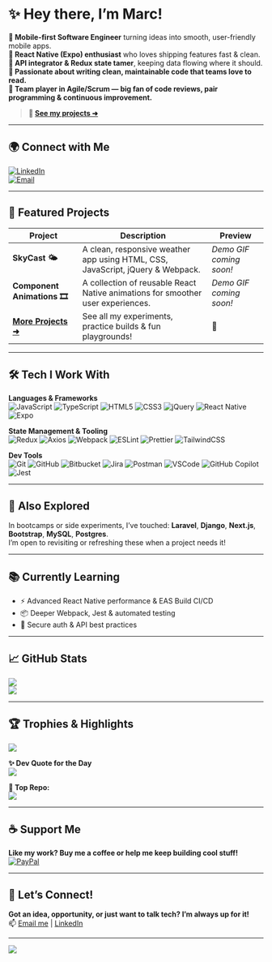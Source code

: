 # ✨ Hey there, I’m Marc!

**🚀 Mobile-first Software Engineer** turning ideas into smooth, user-friendly mobile apps.  
**📱 React Native (Expo) enthusiast** who loves shipping features fast & clean.  
**🔗 API integrator & Redux state tamer**, keeping data flowing where it should.  
**🧩 Passionate about writing clean, maintainable code that teams love to read.**  
**🤝 Team player in Agile/Scrum — big fan of code reviews, pair programming & continuous improvement.**  

> **💼 [See my projects ➜](https://github.com/mbportz/projects)**

---

## 🌍 Connect with Me

[![LinkedIn](https://img.shields.io/badge/LinkedIn-%230077B5.svg?logo=linkedin&logoColor=white)](https://linkedin.com/in/marc-bryan-portuguez-0a67a1145)  
[![Email](https://img.shields.io/badge/Email-D14836?logo=gmail&logoColor=white)](mailto:mbportuguez2@gmail.com)

---

## 🚧 Featured Projects

| Project | Description | Preview |
| ------- | ----------- | ------- |
| **SkyCast 🌤️** | A clean, responsive weather app using HTML, CSS, JavaScript, jQuery & Webpack. | *Demo GIF coming soon!* |
| **Component Animations 🎞️** | A collection of reusable React Native animations for smoother user experiences. | *Demo GIF coming soon!* |
| **[More Projects ➜](https://github.com/mbportz/projects)** | See all my experiments, practice builds & fun playgrounds! | 🚀 |

---

## 🛠️ Tech I Work With

**Languages & Frameworks**  
![JavaScript](https://img.shields.io/badge/javascript-%23323330.svg?style=for-the-badge&logo=javascript&logoColor=%23F7DF1E)
![TypeScript](https://img.shields.io/badge/typescript-%23007ACC.svg?style=for-the-badge&logo=typescript&logoColor=white)
![HTML5](https://img.shields.io/badge/html5-%23E34F26.svg?style=for-the-badge&logo=html5&logoColor=white)
![CSS3](https://img.shields.io/badge/css3-%231572B6.svg?style=for-the-badge&logo=css3&logoColor=white)
![jQuery](https://img.shields.io/badge/jquery-%230769AD.svg?style=for-the-badge&logo=jquery&logoColor=white)
![React Native](https://img.shields.io/badge/react_native-%2320232a.svg?style=for-the-badge&logo=react&logoColor=%2361DAFB)
![Expo](https://img.shields.io/badge/expo-1C1E24?style=for-the-badge&logo=expo&logoColor=#D04A37)

**State Management & Tooling**  
![Redux](https://img.shields.io/badge/redux-%23593d88.svg?style=for-the-badge&logo=redux&logoColor=white)
![Axios](https://img.shields.io/badge/axios-5A29E4.svg?style=for-the-badge)
![Webpack](https://img.shields.io/badge/webpack-%238DD6F9.svg?style=for-the-badge&logo=webpack&logoColor=black)
![ESLint](https://img.shields.io/badge/ESLint-4B3263?style=for-the-badge&logo=eslint&logoColor=white)
![Prettier](https://img.shields.io/badge/prettier-1A2C34?style=for-the-badge&logo=prettier&logoColor=F7BA3E)
![TailwindCSS](https://img.shields.io/badge/tailwindcss-%2338B2AC.svg?style=for-the-badge&logo=tailwind-css&logoColor=white)

**Dev Tools**  
![Git](https://img.shields.io/badge/git-%23F05033.svg?style=for-the-badge&logo=git&logoColor=white)
![GitHub](https://img.shields.io/badge/github-%23121011.svg?style=for-the-badge&logo=github&logoColor=white)
![Bitbucket](https://img.shields.io/badge/bitbucket-%230047B3.svg?style=for-the-badge&logo=bitbucket&logoColor=white)
![Jira](https://img.shields.io/badge/jira-%230A0FFF.svg?style=for-the-badge&logo=jira&logoColor=white)
![Postman](https://img.shields.io/badge/Postman-FF6C37?style=for-the-badge&logo=postman&logoColor=white)
![VSCode](https://img.shields.io/badge/VSCode-007ACC?style=for-the-badge&logo=visualstudiocode&logoColor=white)
![GitHub Copilot](https://img.shields.io/badge/Copilot-2CA5E0?style=for-the-badge&logo=github&logoColor=white)
![Jest](https://img.shields.io/badge/Jest-C21325?style=for-the-badge&logo=jest&logoColor=white)

---

## 🧩 Also Explored

In bootcamps or side experiments, I’ve touched:
**Laravel**, **Django**, **Next.js**, **Bootstrap**, **MySQL**, **Postgres**.  
I’m open to revisiting or refreshing these when a project needs it!

---

## 📚 Currently Learning

- ⚡ Advanced React Native performance & EAS Build CI/CD
- 📦 Deeper Webpack, Jest & automated testing
- 🔐 Secure auth & API best practices

---

## 📈 GitHub Stats

![](https://github-readme-stats.vercel.app/api?username=mbportz&theme=radical&hide_border=true&include_all_commits=true&count_private=true)  
![](https://nirzak-streak-stats.vercel.app/?user=mbportz&theme=radical&hide_border=true)

---

## 🏆 Trophies & Highlights

![](https://github-profile-trophy.vercel.app/?username=mbportz&theme=radical&no-frame=true&no-bg=false&margin-w=4)

**✨ Dev Quote for the Day**  
![](https://quotes-github-readme.vercel.app/api?type=vertical&theme=radical)

**📌 Top Repo:**  
![](https://github-contributor-stats.vercel.app/api?username=mbportz&limit=5&theme=dark&combine_all_yearly_contributions=true)

---

## ☕ Support Me

**Like my work? Buy me a coffee or help me keep building cool stuff!**  
[![PayPal](https://img.shields.io/badge/PayPal-00457C?style=for-the-badge&logo=paypal&logoColor=white)](https://paypal.me/paypal.me/MPortuguez)

---

## 🤝 Let’s Connect!

**Got an idea, opportunity, or just want to talk tech? I’m always up for it!**  
📫 [Email me](mailto:mbportuguez2@gmail.com) | [LinkedIn](https://linkedin.com/in/marc-bryan-portuguez-0a67a1145)

---
[![](https://visitcount.itsvg.in/api?id=mbportz&icon=0&color=0)](https://visitcount.itsvg.in)

<!-- Proudly crafted with GPRM ( https://gprm.itsvg.in ) -->
